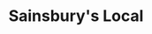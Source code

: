 ---
title: "Sainsbury's Local"
url: /edinburgh/sainsburys-local-craighall-road/
shop: convenience
---